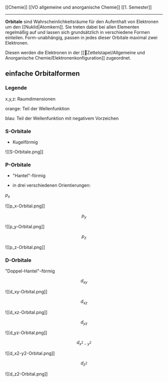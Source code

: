 [[Chemie]] [[VO allgemeine und anorganische Chemie]] [[1. Semester]]

---

**Orbitale** sind Wahrscheinlichkeitsräume für den Aufenthalt von Elektronen um den [[Nuklid|Atomkern]]. Sie treten dabei bei allen Elementen regelmäßig auf und lassen sich grundsätzlich in verschiedene Formen einteilen. Form-unabhängig, passen in jedes dieser Orbitale maximal zwei Elektronen.

Diesen werden die Elektronen in der [[📂Zettelstapel/Allgemeine und Anorganische Chemie/Elektronenkonfiguration]] zugeordnet.

## einfache Orbitalformen

### Legende

x,y,z: Raumdimensionen
 
orange: Teil der Wellenfunktion
 
blau: Teil der Wellenfunktion mit negativem Vorzeichen

### S-Orbitale

- Kugelförmig

![[S-Orbitale.png]]

### P-Orbitale

- "Hantel"-förmig

- in drei verschiedenen Orientierungen:

$p_x$

![[p_x-Orbital.png]]

$$p_y$$

![[p_y-Orbital.png]]

$$p_z$$

![[p_z-Orbital.png]]  

### D-Orbitale

"Doppel-Hantel"-förmig

$$d_{xy}$$

![[d_xy-Orbital.png]] 

$$d_{xz}$$

![[d_xz-Orbital.png]]  

$$d_{yz}$$

![[d_yz-Orbital.png]]  

$$d_{x^2-y^2}$$

![[d_x2-y2-Orbital.png]]  

$$d_{z^2}$$

![[d_z2-Orbital.png]]